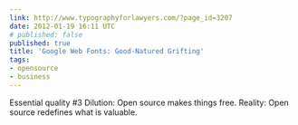 ```yaml
---
link: http://www.typographyforlawyers.com/?page_id=3207
date: 2012-01-19 16:11 UTC
# published: false
published: true
title: 'Google Web Fonts: Good-Natured Grifting'
tags:
- opensource
- business
---
```


Essen­tial qual­ity #3 Dilu­tion: Open source makes things free. Real­ity: Open source rede­fines what is valu­able.
